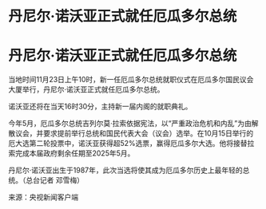 # 丹尼尔·诺沃亚正式就任厄瓜多尔总统

# 丹尼尔·诺沃亚正式就任厄瓜多尔总统

当地时间11月23日上午10时，新一任厄瓜多尔总统就职仪式在厄瓜多尔国民议会大厦举行，丹尼尔·诺沃亚正式就任厄瓜多尔总统。

诺沃亚还将在当天16时30分，主持新一届内阁的就职典礼。

今年5月，厄瓜多尔总统吉列尔莫·拉索依据宪法，以“严重政治危机和内乱”为由解散议会，并要求提前举行总统和国民代表大会（议会）选举。在10月15日举行的厄大选第二轮投票中，诺沃亚获得超52%选票，赢得厄瓜多尔大选。他将接替拉索完成本届政府剩余任期至2025年5月。

丹尼尔·诺沃亚出生于1987年，此次当选将使其成为厄瓜多尔历史上最年轻的总统。（总台记者 邓雪梅）

来源：央视新闻客户端

